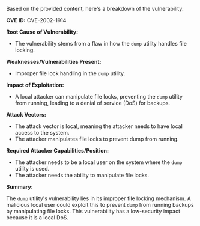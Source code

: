 Based on the provided content, here's a breakdown of the vulnerability:

**CVE ID:** CVE-2002-1914

**Root Cause of Vulnerability:**
- The vulnerability stems from a flaw in how the `dump` utility handles file locking.

**Weaknesses/Vulnerabilities Present:**
- Improper file lock handling in the `dump` utility.

**Impact of Exploitation:**
- A local attacker can manipulate file locks, preventing the `dump` utility from running, leading to a denial of service (DoS) for backups.

**Attack Vectors:**
- The attack vector is local, meaning the attacker needs to have local access to the system.
-  The attacker manipulates file locks to prevent dump from running.

**Required Attacker Capabilities/Position:**
- The attacker needs to be a local user on the system where the `dump` utility is used.
- The attacker needs the ability to manipulate file locks.

**Summary:**

The `dump` utility's vulnerability lies in its improper file locking mechanism. A malicious local user could exploit this to prevent `dump` from running backups by manipulating file locks. This vulnerability has a low-security impact because it is a local DoS.
